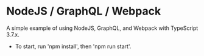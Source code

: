 # NodeJS / GraphQL / Webpack
A simple example of using NodeJS, GraphQL, and Webpack with TypeScript 3.7.x.

- To start, run 'npm install', then 'npm run start'.

